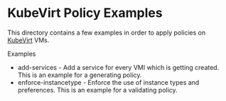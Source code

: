 # KubeVirt Policy Examples

This directory contains a few examples in order to apply policies on
[KubeVirt](https://kubevirt.io) VMs.

Examples

- add-services - Add a service for every VMI which is getting created. This is an example for a generating policy.
- enforce-instancetype - Enforce the use of instance types and preferences. This is an example for a validating policy.
